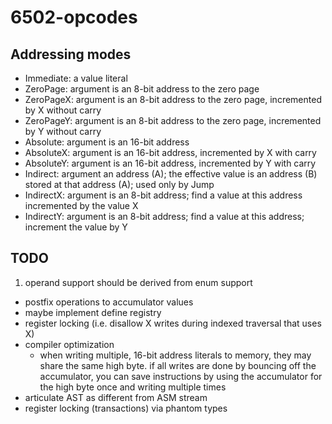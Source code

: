# 6502-opcodes

## Addressing modes

* Immediate: a value literal
* ZeroPage: argument is an 8-bit address to the zero page
* ZeroPageX: argument is an 8-bit address to the zero page, incremented by X without carry
* ZeroPageY: argument is an 8-bit address to the zero page, incremented by Y without carry
* Absolute: argument is an 16-bit address
* AbsoluteX: argument is an 16-bit address, incremented by X with carry
* AbsoluteY: argument is an 16-bit address, incremented by Y with carry
* Indirect: argument an address (A); the effective value is an address (B) stored at that address (A); used only by Jump
* IndirectX: argument is an 8-bit address; find a value at this address incremented by the value X
* IndirectY: argument is an 8-bit address; find a value at this address; increment the value by Y

## TODO

1. operand support should be derived from enum support

- postfix operations to accumulator values
- maybe implement define registry
- register locking (i.e. disallow X writes during indexed traversal that uses X)
- compiler optimization
  - when writing multiple, 16-bit address literals to memory, they may share the same high byte. if all writes are done by bouncing off the accumulator, you can save instructions by using the accumulator for the high byte once and writing multiple times
- articulate AST as different from ASM stream
- register locking (transactions) via phantom types

